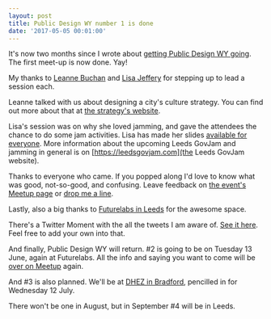 ```yaml
---
layout: post
title: Public Design WY number 1 is done
date: '2017-05-05 00:01:00'
---
```

It's now two months since I wrote about [getting Public Design WY going](/public-design-WY). The first meet-up is now done. Yay!

My thanks to [Leanne Buchan](https://twitter.com/LeanneBuchan) and [Lisa Jeffery](https://twitter.com/lisajjeffery) for stepping up to lead a session each.

Leanne talked with us about designing a city's culture strategy. You can find out more about that at [the strategy's website](http://leedsculturestrategy.co.uk/).

Lisa's session was on why she loved jamming, and gave the attendees the chance to do some jam activities. Lisa has made her slides [available for everyone](https://docs.google.com/presentation/d/1yV66LDllJYMeiwbJTnyV99S3MRUTuTXC8grUg2nz9Fo/edit?usp=sharing). More information about the upcoming Leeds GovJam and jamming in general is on [https://leedsgovjam.com](the Leeds GovJam website).

Thanks to everyone who came. If you popped along I'd love to know what was good, not-so-good, and confusing. Leave feedback on [the event's Meetup page](https://www.meetup.com/Public-Design-WY/events/239151881/) or [drop me a line](/contact).

Lastly, also a big thanks to [Futurelabs in Leeds](http://futurelabs.org.uk) for the awesome space.

There's a Twitter Moment with the all the tweets I am aware of. [See it here](https://twitter.com/i/moments/860369811288842242). Feel free to add your own into that.

And finally, Public Design WY will return. #2 is going to be on Tuesday 13 June, again at Futurelabs. All the info and saying you want to come will be [over on Meetup](https://www.meetup.com/Public-Design-WY/events/239747499/) again.

And #3 is also planned. We'll be at [DHEZ in Bradford](http://www.dhez.org), pencilled in for Wednesday 12 July.

There won't be one in August, but in September #4 will be in Leeds.
